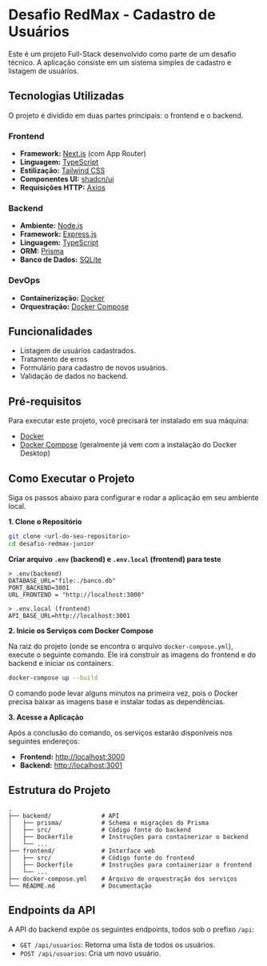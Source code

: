 # Desafio RedMax - Cadastro de Usuários

Este é um projeto Full-Stack desenvolvido como parte de um desafio técnico. A aplicação consiste em um sistema simples de cadastro e listagem de usuários.

## Tecnologias Utilizadas

O projeto é dividido em duas partes principais: o frontend e o backend.

### Frontend
- **Framework:** [Next.js](https://nextjs.org/) (com App Router)
- **Linguagem:** [TypeScript](https://www.typescriptlang.org/)
- **Estilização:** [Tailwind CSS](https://tailwindcss.com/)
- **Componentes UI:** [shadcn/ui](https://ui.shadcn.com/)
- **Requisições HTTP:** [Axios](https://axios-http.com/)

### Backend
- **Ambiente:** [Node.js](https://nodejs.org/)
- **Framework:** [Express.js](https://expressjs.com/pt-br/)
- **Linguagem:** [TypeScript](https://www.typescriptlang.org/)
- **ORM:** [Prisma](https://www.prisma.io/)
- **Banco de Dados:** [SQLite](https://www.sqlite.org/index.html)

### DevOps
- **Containerização:** [Docker](https://www.docker.com/)
- **Orquestração:** [Docker Compose](https://docs.docker.com/compose/)

## Funcionalidades

- Listagem de usuários cadastrados.
- Tratamento de erros
- Formulário para cadastro de novos usuários.
- Validação de dados no backend.

## Pré-requisitos

Para executar este projeto, você precisará ter instalado em sua máquina:

- [Docker](https://docs.docker.com/get-docker/)
- [Docker Compose](https://docs.docker.com/compose/install/) (geralmente já vem com a instalação do Docker Desktop)

## Como Executar o Projeto

Siga os passos abaixo para configurar e rodar a aplicação em seu ambiente local.

**1. Clone o Repositório**
```bash
git clone <url-do-seu-repositorio>
cd desafio-redmax-junior
```

**Criar arquivo `.env` (backend) e `.env.local` (frontend) para teste**
```
> .env(backend)
DATABASE_URL="file:./banco.db"
PORT_BACKEND=3001
URL_FRONTEND = "http://localhost:3000"
```

```
> .env.local (frontend)
API_BASE_URL=http://localhost:3001
```

**2. Inicie os Serviços com Docker Compose**

Na raiz do projeto (onde se encontra o arquivo `docker-compose.yml`), execute o seguinte comando. Ele irá construir as imagens do frontend e do backend e iniciar os containers.

```bash
docker-compose up --build
```

O comando pode levar alguns minutos na primeira vez, pois o Docker precisa baixar as imagens base e instalar todas as dependências.

**3. Acesse a Aplicação**

Após a conclusão do comando, os serviços estarão disponíveis nos seguintes endereços:

- **Frontend:** [http://localhost:3000](http://localhost:3000)
- **Backend:** [http://localhost:3001](http://localhost:3001)

## Estrutura do Projeto

```
.
├── backend/              # API
│   ├── prisma/           # Schema e migrações do Prisma
│   ├── src/              # Código fonte do backend
│   ├── Dockerfile        # Instruções para containerizar o backend
│   └── ...
├── frontend/             # Interface web
│   ├── src/              # Código fonte do frontend
│   ├── Dockerfile        # Instruções para containerizar o frontend
│   └── ...
├── docker-compose.yml    # Arquivo de orquestração dos serviços
└── README.md             # Documentação
```

## Endpoints da API

A API do backend expõe os seguintes endpoints, todos sob o prefixo `/api`:

- `GET /api/usuarios`: Retorna uma lista de todos os usuários.
- `POST /api/usuarios`: Cria um novo usuário.
